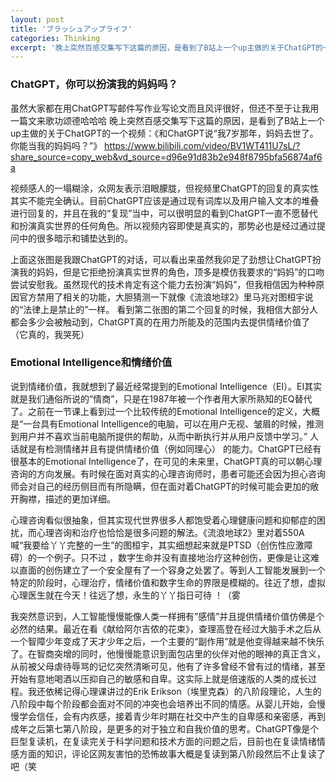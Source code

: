 ```yaml
---
layout: post
title: 'ブラッシュアップライフ'
categories: Thinking
excerpt: '晚上突然百感交集写下这篇的原因，是看到了B站上一个up主做的关于ChatGPT的一个视频：《和ChatGPT说“我7岁那年，妈妈去世了。你能当我的妈妈吗？”》'
---
```





### ChatGPT，你可以扮演我的妈妈吗？

虽然大家都在用ChatGPT写邮件写作业写论文而且风评很好，但还不至于让我用一篇文来歌功颂德哈哈哈
晚上突然百感交集写下这篇的原因，是看到了B站上一个up主做的关于ChatGPT的一个视频：《和ChatGPT说“我7岁那年，妈妈去世了。你能当我的妈妈吗？”》
https://www.bilibili.com/video/BV1WT411U7sL/?share_source=copy_web&vd_source=d96e91d83b2e948f8795bfa56874af6a

视频感人的一塌糊涂，众网友表示泪眼朦胧，但视频里ChatGPT的回复的真实性其实不能完全确认。目前ChatGPT应该是通过现有词库以及用户输入文本的堆叠进行回复的，并且在我的“复现”当中，可以很明显的看到ChatGPT一直不愿替代和扮演真实世界的任何角色。所以视频内容即使是真实的，那势必也是经过通过提问中的很多暗示和铺垫达到的。


上面这张图是我跟ChatGPT的对话，可以看出来虽然我卯足了劲想让ChatGPT扮演我的妈妈，但是它拒绝扮演真实世界的角色，顶多是模仿我要求的“妈妈”的口吻尝试安慰我。虽然现代的技术肯定有这个能力去扮演“妈妈”，但我相信因为种种原因官方禁用了相关的功能，大胆猜测一下就像《流浪地球2》里马兆对图桓宇说的“法律上是禁止的”一样。
看到第二张图的第二个回复的时候，我相信大部分人都会多少会被触动到，ChatGPT真的在用力所能及的范围内去提供情绪价值了（它真的，我哭死）

### Emotional Intelligence和情绪价值

说到情绪价值，我就想到了最近经常提到的Emotional Intelligence（EI）。EI其实就是我们通俗所说的“情商”，只是在1987年被一个作者用大家所熟知的EQ替代了。之前在一节课上看到过一个比较传统的Emotional Intelligence的定义，大概是“一台具有Emotional Intelligence的电脑，可以在用户无视、皱眉的时候，推测到用户并不喜欢当前电脑所提供的帮助，从而中断执行并从用户反馈中学习。” 人话就是有检测情绪并且有提供情绪价值（例如同理心） 的能力。ChatGPT已经有很基本的Emotional Intelligence了，在可见的未来里，ChatGPT真的可以朝心理咨询的方向发展。有时候在面对真实的心理咨询师时，患者可能还会因为担心咨询师会对自己的经历侧目而有所隐瞒，但在面对着ChatGPT的时候可能会更加的敞开胸襟，描述的更加详细。

心理咨询看似很抽象，但其实现代世界很多人都饱受着心理健康问题和抑郁症的困扰，而心理咨询和治疗也恰恰是很多问题的解法。《流浪地球2》里对着550A喊“我要给丫丫完整的一生”的图桓宇，其实细想起来就是PTSD（创伤性应激障碍）的一个例子。只不过 ，数字生命并没有直接地治疗这种创伤，更像是让这难以直面的创伤建立了一个安全屋有了一个容身之处罢了。等到人工智能发展到一个特定的阶段时，心理治疗，情绪价值和数字生命的界限是模糊的。往近了想，虚拟心理医生就在今天！往远了想，永生的丫丫指日可待 ！（雾

我突然意识到，人工智能慢慢能像人类一样拥有”感情”并且提供情绪价值仿佛是个必然的结果。最近在看《献给阿尔吉侬的花束》，查理高登在经过大脑手术之后从一个智障少年变成了天才少年之后，一个主要的“副作用”就是他变得越来越不快乐了。在智商突增的同时，他慢慢能意识到面包店里的伙伴对他的眼神的真正含义，从前被父母虐待辱骂的记忆突然清晰可见，他有了许多曾经不曾有过的情绪，甚至开始有意地喝酒以压抑自己的敏感和自卑。这实际上就是倍速版的人类的成长过程。我还依稀记得心理课讲过的Erik Erikson（埃里克森）的八阶段理论，人生的八阶段中每个阶段都会面对不同的冲突也会培养出不同的情感。从婴儿开始，会慢慢学会信任，会有内疚感，接着青少年时期在社交中产生的自卑感和亲密感，再到成年之后第七第八阶段，是更多的对于独立和自我价值的思考。ChatGPT像是个巨型复读机，在复读完关于科学问题和技术方面的问题之后，目前也在复读情绪情感方面的知识，评论区网友害怕的恐怖故事大概是复读到第八阶段然后不止复读了吧（笑

